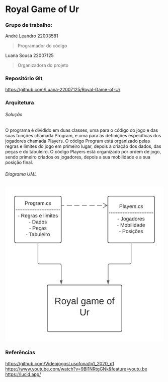 # **Royal Game of Ur**


### Grupo de trabalho:


 André Leandro 22003581

> Programador do código

 Luana Sousa 22007125

> Organizadora do projeto


### Repositório Git


https://github.com/Luana-22007125/Royal-Game-of-Ur


### Arquitetura

###### Solução

O programa é dividido em duas classes, uma para o código do jogo e das suas funções chamada Program, e uma para as definições especifícas dos jogadores chamada Players.
O código Program está organizado pelas regras e limites do jogo em primeiro lugar, depois a criação dos dados, das peças e do tabuleiro.
O código Players está organizado por ordem de jogo, sendo primeiro criados os jogadores, depois a sua mobilidade e a sua posição final.

###### Diagrama UML

![DiagramaUML](DiagramaUML.png)


### Referências


https://github.com/VideojogosLusofona/lp1_2020_p1
https://www.youtube.com/watch?v=9BI1NRtgGNk&feature=youtu.be
https://lucid.app/
